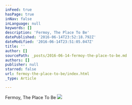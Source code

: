 ```yaml
---
inFeed: true
hasPage: true
inNav: false
inLanguage: null
keywords: []
description: 'Fermoy, The Place To Be'
datePublished: '2016-06-14T23:52:18.792Z'
dateModified: '2016-06-14T23:51:05.047Z'
title: ''
author: []
sourcePath: _posts/2016-06-14-fermoy-the-place-to-be.md
authors: []
publisher: null
starred: false
url: fermoy-the-place-to-be/index.html
_type: Article

---
```

Fermoy, The Place To Be
![](https://the-grid-user-content.s3-us-west-2.amazonaws.com/62e10dfa-b809-46ed-99a4-a0ddaa5c25a7.jpg)